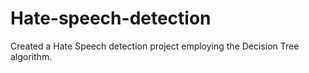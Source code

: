 # Hate-speech-detection
Created a Hate Speech detection project employing the Decision Tree algorithm.
